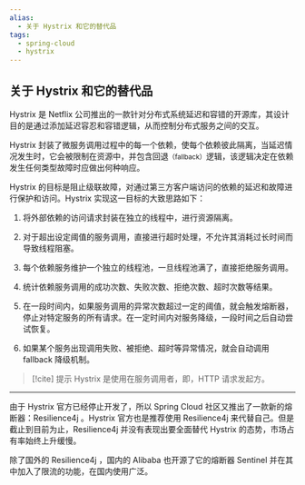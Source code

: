 ```yaml
---
alias: 
  - 关于 Hystrix 和它的替代品
tags: 
  - spring-cloud
  - hystrix 
---
```


## 关于 Hystrix 和它的替代品

Hystrix 是 Netflix 公司推出的一款针对分布式系统延迟和容错的开源库，其设计目的是通过添加延迟容忍和容错逻辑，从而控制分布式服务之间的交互。

Hystrix 封装了微服务调用过程中的每一个依赖，使每个依赖彼此隔离，当延迟情况发生时，它会被限制在资源中，并包含回退<small>（fallback）</small>逻辑，该逻辑决定在依赖发生任何类型故障时应做出何种响应。

Hystrix 的目标是阻止级联故障，对通过第三方客户端访问的依赖的延迟和故障进行保护和访问。Hystrix 实现这一目标的大致思路如下：

1. 将外部依赖的访问请求封装在独立的线程中，进行资源隔离。

2. 对于超出设定阈值的服务调用，直接进行超时处理，不允许其消耗过长时间而导致线程阻塞。

3. 每个依赖服务维护一个独立的线程池，一旦线程池满了，直接拒绝服务调用。

4. 统计依赖服务调用的成功次数、失败次数、拒绝次数、超时次数等结果。

5. 在一段时间内，如果服务调用的异常次数超过一定的阈值，就会触发熔断器，停止对特定服务的所有请求。在一定时间内对服务降级，一段时间之后自动尝试恢复。

6. 如果某个服务出现调用失败、被拒绝、超时等异常情况，就会自动调用 fallback 降级机制。

> [!cite] 提示
> Hystrix 是使用在服务调用者，即，HTTP 请求发起方。

---

由于 Hystrix 官方已经停止开发了，所以 Spring Cloud 社区又推出了一款新的熔断器：Resilience4j 。Hystrix 官方也是推荐使用 Resilience4j 来代替自己。但是截止到目前为止，Resilience4j 并没有表现出要全面替代 Hystrix 的态势，市场占有率始终上升缓慢。

除了国外的 Resilience4j ，国内的 Alibaba 也开源了它的熔断器 Sentinel 并在其中加入了限流的功能，在国内使用广泛。

